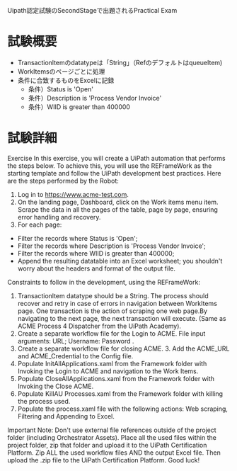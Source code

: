 Uipath認定試験のSecondStageで出題されるPractical Exam

# 試験概要

- Transactionltemのdatatypeは「String」（RefのデフォルトはqueueItem)
- WorkItemsのページごとに処理
- 条件に合致するものをExcelに記録
  - 条件）Status is 'Open'
  - 条件）Description is 'Process Vendor Invoice'
  - 条件）WIID is greater than 400000

# 試験詳細

Exercise
In this exercise, you will create a UiPath automation that performs the steps below. 
To achieve this, you will use the REFrameWork as the starting template and follow the UiPath development best practices.
Here are the steps performed by the Robot: 

1. Log in to https://www.acme-test.com. 
2. On the landing page, Dashboard, click on the Work items menu item. Scrape the data in all the pages of the table, page by page, ensuring error handling and recovery. 
3. For each page: 
- Filter the records where Status is 'Open'; 
- Filter the records where Description is 'Process Vendor Invoice'; 
- Filter the records where WIID is greater than 400000; 
- Append the resulting datatable into an Excel worksheet; you shouldn't worry about the headers and format of the output file.

Constraints to follow in the development, using the REFrameWork: 

1. Transactionltem datatype should be a String. The process should recover and retry in case of errors in navigation between WorkItems page. 
One transaction is the action of scraping one web page.By navigating to the next page, the next transaction will execute. (Same as ACME Process 4 Dispatcher from the UiPath Academy). 
2. Create a separate workflow file for the Login to ACME. File input arguments: URL; Username: Password . 
3. Create a separate workflow file for closing ACME. 3. Add the ACME_URL and ACME_Credential to the Config file. 
4. Populate InitAllApplications.xaml from the Framework folder with Invoking the Login to ACME and navigation to the Work Items. 
5. Populate CloseAllApplications.xaml from the Framework folder with Invoking the Close ACME. 
6. Populate KillAU Processes.xaml from the Framework folder with killing the process used. 
7. Populate the process.xaml file with the following actions: Web scraping, Filtering and Appending to Excel.

Important Note: Don't use external file references outside of the project folder (including Orchestrator Assets). 
Place all the used files within the project folder, zip that folder and upload it to the UiPath Certification Platform.
Zip ALL the used workflow files AND the output Excel file. Then upload the .zip file to the UiPath Certification Platform.
Good luck!
